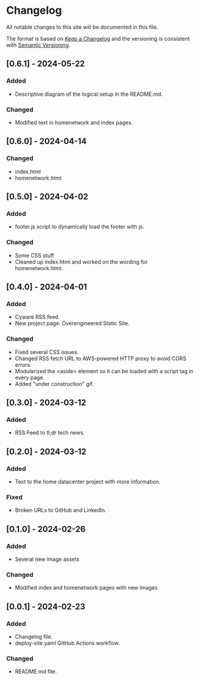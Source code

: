 # Changelog

All notable changes to this site will be documented in this file.

The format is based on [Keep a Changelog](https://keepachangelog.com/en/1.1.0/) and the versioning is consistent with [Semantic Versioning](https://semver.org/).

## [0.6.1] - 2024-05-22
### Added
- Descriptive diagram of the logical setup in the README.md.

### Changed
- Modified text in homenetwork and index pages.

## [0.6.0] - 2024-04-14
### Changed
- index.html
- homenetwork.html


## [0.5.0] - 2024-04-02
### Added
- footer.js script to dynamically load the footer with js.

### Changed
- Some CSS stuff
- Cleaned up index.html and worked on the wording for homenetwork.html.

## [0.4.0] - 2024-04-01
### Added
- Cyware RSS feed.
- New project page: Overengineered Static Site.

### Changed
- Fixed several CSS issues.
- Changed RSS fetch URL to AWS-powered HTTP proxy to avoid CORS errors.
- Modularized the \<aside\> element so it can be loaded with a script tag in every page.
- Added "under construction" gif.

## [0.3.0] - 2024-03-12
### Added
- RSS Feed to tl;dr tech news.

## [0.2.0] - 2024-03-12
### Added
- Text to the home datacenter project with more information.

### Fixed
- Broken URLs to GitHub and LinkedIn.

## [0.1.0] - 2024-02-26
### Added
- Several new image assets

### Changed
- Modified index and homenetwork pages with new images

## [0.0.1] - 2024-02-23
### Added
 - Changelog file.
 - deploy-site.yaml GitHub Actions workflow.

### Changed
 - README.md file.
